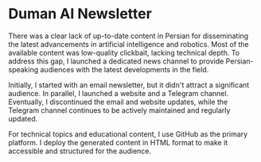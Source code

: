 # Duman AI Newsletter

There was a clear lack of up-to-date content in Persian for disseminating the latest advancements in artificial intelligence and robotics. 
Most of the available content was low-quality clickbait, lacking technical depth. 
To address this gap, I launched a dedicated news channel to provide Persian-speaking audiences with the latest developments in the field.

Initially, I started with an email newsletter, but it didn't attract a significant audience. 
In parallel, I launched a website and a Telegram channel. 
Eventually, I discontinued the email and website updates, while the Telegram channel continues to be actively maintained and regularly updated.

For technical topics and educational content,
I use GitHub as the primary platform. 
I deploy the generated content in HTML format to make it accessible and structured for the audience.